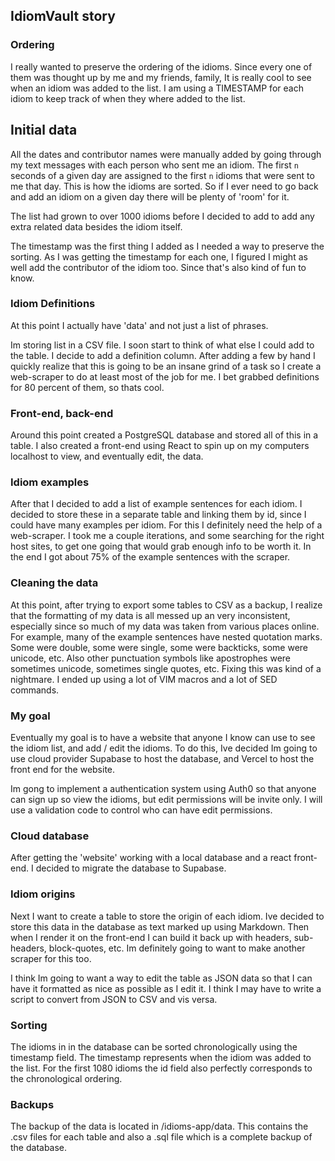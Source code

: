 ## IdiomVault story

### Ordering

I really wanted to preserve the ordering of the idioms. Since every one of them was thought up by me and my friends, family, It is really cool to see when an idiom was added to the list. I am using a TIMESTAMP for each idiom to keep track of when they where added to the list.

## Initial data

All the dates and contributor names were manually added by going through my text messages with each person who sent me an idiom. The first `n` seconds of a given day are assigned to the first `n` idioms that were sent to me that day. This is how the idioms are sorted. So if I ever need to go back and add an idiom on a given day there will be plenty of 'room' for it.

The list had grown to over 1000 idioms before I decided to add to add any extra related data besides the idiom itself.

The timestamp was the first thing I added as I needed a way to preserve the sorting. As I was getting the timestamp for each one, I figured I might as well add the contributor of the idiom too. Since that's also kind of fun to know.

### Idiom Definitions

At this point I actually have 'data' and not just a list of phrases.

Im storing list in a CSV file. I soon start to think of what else I could add to the table. I decide to add a definition column. After adding a few by hand I quickly realize that this is going to be an insane grind of a task so I create a web-scraper to do at least most of the job for me. I bet grabbed definitions for 80 percent of them, so thats cool.

### Front-end, back-end

Around this point created a PostgreSQL database and stored all of this in a table. I also created a front-end using React to spin up on my computers localhost to view, and eventually edit, the data.

### Idiom examples

After that I decided to add a list of example sentences for each idiom. I decided to store these in a separate table and linking them by id, since I could have many examples per idiom. For this I definitely need the help of a web-scraper. I took me a couple iterations, and some searching for the right host sites, to get one going that would grab enough info to be worth it. In the end I got about 75% of the example sentences with the scraper.

### Cleaning the data

At this point, after trying to export some tables to CSV as a backup, I realize that the formatting of my data is all messed up an very inconsistent, especially since so much of my data was taken from various places online. For example, many of the example sentences have nested quotation marks. Some were double, some were single, some were backticks, some were unicode, etc. Also other punctuation symbols like apostrophes were sometimes unicode, sometimes single quotes, etc. Fixing this was kind of a nightmare. I ended up using a lot of VIM macros and a lot of SED commands.

### My goal

Eventually my goal is to have a website that anyone I know can use to see the idiom list, and add / edit the idioms. To do this, Ive decided Im going to use cloud provider Supabase to host the database, and Vercel to host the front end for the website.

Im gong to implement a authentication system using Auth0 so that anyone can sign up so view the idioms, but edit permissions will be invite only. I will use a validation code to control who can have edit permissions.

### Cloud database

After getting the 'website' working with a local database and a react front-end. I decided to migrate the database to Supabase.

### Idiom origins

Next I want to create a table to store the origin of each idiom. Ive decided to store this data in the database as text marked up using Markdown. Then when I render it on the front-end I can build it back up with headers, sub-headers, block-quotes, etc. Im definitely going to want to make another scraper for this too.

I think Im going to want a way to edit the table as JSON data so that I can have it formatted as nice as possible as I edit it. I think I may have to write a script to convert from JSON to CSV and vis versa.

### Sorting

The idioms in in the database can be sorted chronologically using the timestamp field. The timestamp represents when the idiom was added to the list. For the first 1080 idioms the id field also perfectly corresponds to the chronological ordering.

### Backups

The backup of the data is located in /idioms-app/data. This contains the .csv files for each table and also a .sql file which is a complete backup of the database.
